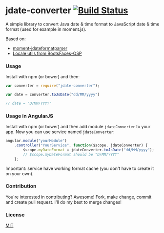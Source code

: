 # jdate-converter [![Build Status](https://travis-ci.org/elwin013/jdate-converter.svg?branch=master)](https://travis-ci.org/elwin013/jdate-converter)

A simple library to convert Java date & time format to JavaScript date & time format (used for example in moment.js).

Based on: 
 * [moment-jdateformatparser](https://github.com/MadMG/moment-jdateformatparser)
 * [Locale utils from BootsFaces-OSP](https://github.com/TheCoder4eu/BootsFaces-OSP/blob/master/src/main/java/net/bootsfaces/utils/LocaleUtils.java)

### Usage
Install with npm (or bower) and then:

```javascript
var converter = require("jdate-converter");

var date = converter.toJsDate("dd/MM/yyyy")

// date = "D/MM/YYYY"

```

### Usage in AngularJS
Install with npm (or bower) and then add module `jdateConverter` to your app. Now you can use service named `jdateConverter`:

```javascript
angular.module("yourModule")
    .controller("YourService", function($scope, jdateConverter) {
        $scope.myDateFormat = jdateConverter.toJsDate("dd/MM/yyyy");
        // $scope.myDateFormat should be "D/MM/YYYY"
    };
```

Important: service have working format cache (you don't have to create it on your own).

### Contribution
You're interested in contributing? Awesome! Fork, make change, commit and create
pull request. I'll do my best to merge changes!

### License
[MIT](/LICENSE)